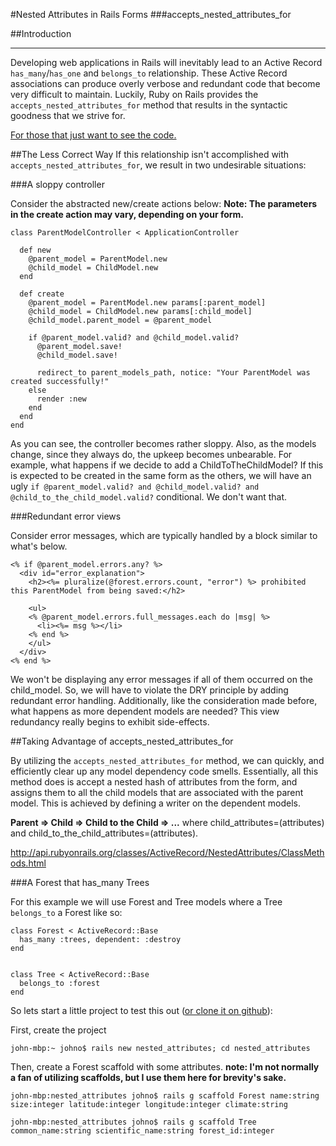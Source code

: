 #Nested Attributes in Rails Forms
###accepts\_nested\_attributes\_for

##Introduction
* * *

Developing web applications in Rails will inevitably lead to an Active Record `has_many`/`has_one` and `belongs_to` relationship. These Active Record associations can produce overly verbose and redundant code that become very difficult to maintain. Luckily, Ruby on Rails provides the `accepts_nested_attributes_for` method that results in the syntactic goodness that we strive for.  

[For those that just want to see the code.](https://github.com/johnotander/nested_attr)


##The Less Correct Way
If this relationship isn't accomplished with `accepts_nested_attributes_for`, we result in two undesirable situations:


###A sloppy controller

Consider the abstracted new/create actions below:
__Note: The parameters in the create action may vary, depending on your form.__

    class ParentModelController < ApplicationController
    
      def new
        @parent_model = ParentModel.new
        @child_model = ChildModel.new
      end
      
      def create
        @parent_model = ParentModel.new params[:parent_model]
        @child_model = ChildModel.new params[:child_model]
        @child_model.parent_model = @parent_model
        
        if @parent_model.valid? and @child_model.valid?
          @parent_model.save!
          @child_model.save!
          
          redirect_to parent_models_path, notice: "Your ParentModel was created successfully!"
        else
          render :new
        end
      end
    end



As you can see, the controller becomes rather sloppy. Also, as the models change, since they always do, the upkeep becomes unbearable.  For example, what happens if we decide to add a ChildToTheChildModel?  If this is expected to be created in the same form as the others, we will have an ugly `if @parent_model.valid? and @child_model.valid? and @child_to_the_child_model.valid?` conditional.  We don't want that.


###Redundant error views

Consider error messages, which are typically handled by a block similar to what's below.

    <% if @parent_model.errors.any? %>
      <div id="error_explanation">
        <h2><%= pluralize(@forest.errors.count, "error") %> prohibited this ParentModel from being saved:</h2>

        <ul>
        <% @parent_model.errors.full_messages.each do |msg| %>
          <li><%= msg %></li>
        <% end %>
        </ul>
      </div>
    <% end %>
    
We won't be displaying any error messages if all of them occurred on the child\_model. So, we will have to violate the DRY principle by adding redundant error handling. Additionally, like the consideration made before, what happens as more dependent models are needed? This view redundancy really begins to exhibit side-effects.



##Taking Advantage of accepts\_nested\_attributes\_for

By utilizing the `accepts_nested_attributes_for` method, we can quickly, and efficiently clear up any model dependency code smells.  Essentially, all this method does is accept a nested hash of attributes from the form, and assigns them to all the child models that are associated with the parent model.  This is achieved by defining a writer on the dependent models.

__Parent => Child => Child to the Child => ...__ where child\_attributes=(attributes) and child\_to\_the\_child\_attributes=(attributes).

<http://api.rubyonrails.org/classes/ActiveRecord/NestedAttributes/ClassMethods.html>


###A Forest that has\_many Trees

For this example we will use Forest and Tree models where a Tree `belongs_to` a Forest like so:

    class Forest < ActiveRecord::Base
      has_many :trees, dependent: :destroy
    end
    

    class Tree < ActiveRecord::Base
      belongs_to :forest
    end


So lets start a little project to test this out \([or clone it on github](https://github.com/johnotander/nested_attr.git)\):

First, create the project

    john-mbp:~ johno$ rails new nested_attributes; cd nested_attributes
    
Then, create a Forest scaffold with some attributes.
__note: I'm not normally a fan of utilizing scaffolds, but I use them here for brevity's sake.__

    john-mbp:nested_attributes johno$ rails g scaffold Forest name:string size:integer latitude:integer longitude:integer climate:string
    
    john-mbp:nested_attributes johno$ rails g scaffold Tree common_name:string scientific_name:string forest_id:integer
    


